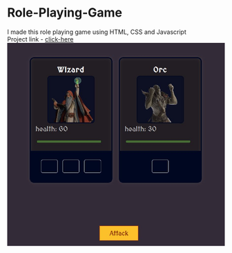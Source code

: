 # Role-Playing-Game
 I made this role playing game using HTML, CSS and Javascript  
 Project link - [click-here](https://role-playing-game-k.netlify.app/)  
 ![Preview of the Role Playing Game](./preview.JPG)
